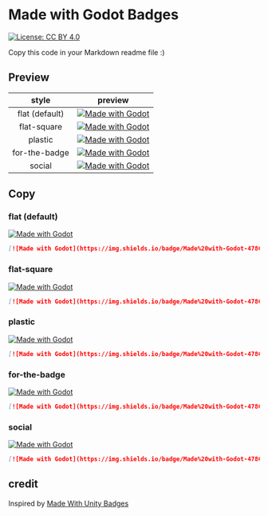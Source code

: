 # Made with Godot Badges

[![License: CC BY 4.0](https://img.shields.io/badge/license-CC--BY---4.0-97ca00)](https://creativecommons.org/licenses/by/4.0/)

Copy this code in your Markdown readme file :)


## Preview

|      style     |                                                                            preview                                                                           |
|:--------------:|:------------------------------------------------------------------------------------------------------------------------------------------------------------:|
| flat (default) | [![Made with Godot](https://img.shields.io/badge/Made%20with-Godot-478CBF?style=flat&logo=godot%20engine&logoColor=white)](https://godotengine.org)          |
|   flat-square  | [![Made with Godot](https://img.shields.io/badge/Made%20with-Godot-478CBF?style=flat-square&logo=godot%20engine&logoColor=white)](https://godotengine.org)   |
|     plastic    | [![Made with Godot](https://img.shields.io/badge/Made%20with-Godot-478CBF?style=plastic&logo=godot%20engine&logoColor=white)](https://godotengine.org)       |
|  for-the-badge | [![Made with Godot](https://img.shields.io/badge/Made%20with-Godot-478CBF?style=for-the-badge&logo=godot%20engine&logoColor=white)](https://godotengine.org) |
|     social     | [![Made with Godot](https://img.shields.io/badge/Made%20with-Godot-478CBF?style=social&logo=godot%20engine)](https://godotengine.org)                        |

## Copy

### flat (default)

[![Made with Godot](https://img.shields.io/badge/Made%20with-Godot-478CBF?style=flat&logo=godot%20engine&logoColor=white)](https://godotengine.org)
```markdown
[![Made with Godot](https://img.shields.io/badge/Made%20with-Godot-478CBF?style=flat&logo=godot%20engine&logoColor=white)](https://godotengine.org)
```

### flat-square

[![Made with Godot](https://img.shields.io/badge/Made%20with-Godot-478CBF?style=flat-square&logo=godot%20engine&logoColor=white)](https://godotengine.org)
```markdown
[![Made with Godot](https://img.shields.io/badge/Made%20with-Godot-478CBF?style=flat-square&logo=godot%20engine&logoColor=white)](https://godotengine.org)
```

### plastic

[![Made with Godot](https://img.shields.io/badge/Made%20with-Godot-478CBF?style=plastic&logo=godot%20engine&logoColor=white)](https://godotengine.org)
```markdown
[![Made with Godot](https://img.shields.io/badge/Made%20with-Godot-478CBF?style=plastic&logo=godot%20engine&logoColor=white)](https://godotengine.org)
```

### for-the-badge

[![Made with Godot](https://img.shields.io/badge/Made%20with-Godot-478CBF?style=for-the-badge&logo=godot%20engine&logoColor=white)](https://godotengine.org)
```markdown
[![Made with Godot](https://img.shields.io/badge/Made%20with-Godot-478CBF?style=for-the-badge&logo=godot%20engine&logoColor=white)](https://godotengine.org)
```

### social

[![Made with Godot](https://img.shields.io/badge/Made%20with-Godot-478CBF?style=social&logo=godot%20engine)](https://godotengine.org)
```markdown
[![Made with Godot](https://img.shields.io/badge/Made%20with-Godot-478CBF?style=social&logo=godot%20engine)](https://godotengine.org)
```


## credit

Inspired by [Made With Unity Badges](https://github.com/matthiaszarzecki/MadeWithUnityBadges)

